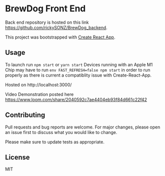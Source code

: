 # BrewDog Front End

Back end repository is hosted on this link https://github.com/rickySONZ/BrewDog_backend.

This project was bootstrapped with [Create React App](https://github.com/facebook/create-react-app).

## Usage

To launch run ```npm start``` or ```yarn start```
Devices running with an Apple M1 Chip may have to run ```env FAST_REFRESH=false npm start``` in order to run properly as there is current a compatiblity issue with Create-React-App.

Hosted on http://localhost:3000/

Video Demonstration posted here https://www.loom.com/share/2040592c7ae4404eb93f84d661c22f42

## Contributing

Pull requests and bug reports are welcome. For major changes, please open an issue first to discuss what you would like to change.

Please make sure to update tests as appropriate.

## License
MIT